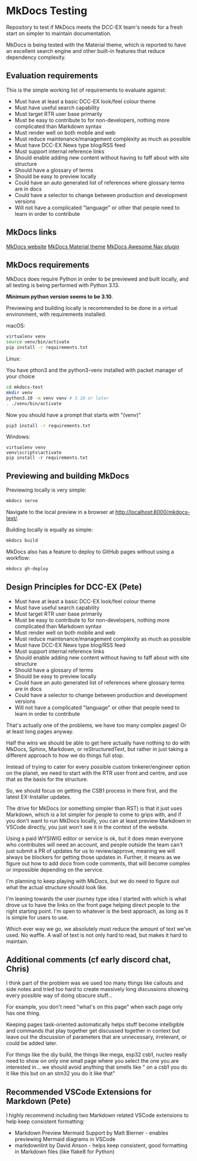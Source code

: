 # MkDocs Testing

Repository to test if MkDocs meets the DCC-EX team's needs for a fresh start on simpler to maintain documentation.

MkDocs is being tested with the Material theme, which is reported to have an excellent search engine and other built-in features that reduce dependency complexity.

## Evaluation requirements

This is the simple working list of requirements to evaluate against:

- Must have at least a basic DCC-EX look/feel colour theme
- Must have useful search capability
- Must target RTR user base primarily
- Must be easy to contribute to for non-developers, nothing more complicated than Markdown syntax
- Must render well on both mobile and web
- Must reduce maintenance/management complexity as much as possible
- Must have DCC-EX News type blog/RSS feed
- Must support internal reference links
- Should enable adding new content without having to faff about with site structure
- Should have a glossary of terms
- Should be easy to preview locally
- Could have an auto generated list of references where glossary terms are in docs
- Could have a selector to change between production and development versions
- Will not have a complicated "language" or other that people need to learn in order to contribute

## MkDocs links

[MkDocs website](https://www.mkdocs.org/)
[MkDocs Material theme](https://squidfunk.github.io/mkdocs-material/)
[MkDocs Awesome Nav plugin](https://lukasgeiter.github.io/mkdocs-awesome-nav/)

## MkDocs requirements

MkDocs does require Python in order to be previewed and built locally, and all testing is being performed with Python 3.13.

**Minimum python version seems to be 3.10**.

Previewing and building locally is recommended to be done in a virtual environment, with requirements installed.

macOS:

```bash
virtualenv venv
source venv/bin/activate
pip install -r requirements.txt
```

Linux:

You have pthon3 and the python3-venv installed with  packet manager of your choice

``` bash
cd mkdocs-test
mkdir venv
python3.10 -m venv venv # 3.10 or later
. ./venv/bin/activate
```

Now you should have a prompt that starts with "(venv)"

``` bash
pip3 install -r requirements.txt

```

Windows:

```console
virtualenv venv
venv\scripts\activate
pip install -r requirements.txt
```

## Previewing and building MkDocs

Previewing locally is very simple:

```bash
mkdocs serve
```

Navigate to the local preview in a browser at <http://localhost:8000/mkdocs-test/>.

Building locally is equally as simple:

```bash
mkdocs build
```

MkDocs also has a feature to deploy to GitHub pages without using a workflow:

```bash
mkdocs gh-deploy
```

## Design Principles for DCC-EX (Pete)

- Must have at least a basic DCC-EX look/feel colour theme
- Must have useful search capability
- Must target RTR user base primarily
- Must be easy to contribute to for non-developers, nothing more complicated than Markdown syntax
- Must render well on both mobile and web
- Must reduce maintenance/management complexity as much as possible
- Must have DCC-EX News type blog/RSS feed
- Must support internal reference links
- Should enable adding new content without having to faff about with site structure
- Should have a glossary of terms
- Should be easy to preview locally
- Could have an auto generated list of references where glossary terms are in docs
- Could have a selector to change between production and development versions
- Will not have a complicated "language" or other that people need to learn in order to contribute

That's actually one of the problems, we have too many complex pages! Or at least long pages anyway.

Half the wins we should be able to get here actually have nothing to do with MkDocs, Sphinx, Markdown, or reStructuredText, but rather in just taking a different approach to how we do things full stop.

Instead of trying to cater for every possible custom tinkerer/engineer option on the planet, we need to start with the RTR user front and centre, and use that as the basis for the structure.

So, we should focus on getting the CSB1 process in there first, and the latest EX-Installer updates.

The drive for MkDocs (or something simpler than RST) is that it just uses Markdown, which is a lot simpler for people to come to grips with, and if you don't want to run MkDocs locally, you can at least preview Markdown in VSCode directly, you just won't see it in the context of the website.

Using a paid WYSIWIG editor or service is ok, but it does mean everyone who contributes will need an account, and people outside the team can't just submit a PR of updates for us to review/approve, meaning we will always be blockers for getting those updates in. Further, it means as we figure out how to add doco from code comments, that will become complex or impossible depending on the service.

I'm planning to keep playing with MkDocs, but we do need to figure out what the actual structure should look like.

I'm leaning towards the user journey type idea I started with which is what drove us to have the links on the front page helping direct people to the right starting point. I'm open to whatever is the best approach, as long as it is simple for users to use.

Which ever way we go, we absolutely must reduce the amount of text we've used. No waffle. A wall of text is not only hard to read, but makes it hard to maintain.

## Additional comments (cf early discord chat, Chris)

I think part of the problem was we used too many things like callouts and side notes and tried too hard to create massively long discussions showing every possible way of doing obscure stuff...

For example, you don't need  "what's on this page" when each page only has one thing.

Keeping pages task-oriented automatically helps stuff become intelligible and commands that play together get discussed together in context but leave out the discussion of parameters that are unnecessary, irrelevant, or could be added later.

For things like the diy build, the things like mega, esp32  csb1, nucleo really need to show on only one small page where you select the one you are interested in... we should avoid anything that smells like  " on a csb1 you do it like this but on an stm32 you do it like that"

## Recommended VSCode Extensions for Markdown (Pete)

I highly recommend including two Markdown related VSCode extensions to help keep consistent formatting:

- Markdown Preview Mermaid Support by Matt Bierner - enables previewing Mermaid diagrams in VSCode
- markdownlint by David Anson - helps keep consistent, good formatting in Markdown files (like flake8 for Python)
